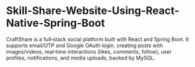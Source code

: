 # Skill-Share-Website-Using-React-Native-Spring-Boot
CraftShare is a full‑stack social platform built with React and Spring Boot. It supports email/OTP and Google OAuth login, creating posts with images/videos, real‑time interactions (likes, comments, follow), user profiles, notifications, and media uploads, backed by MySQL.

